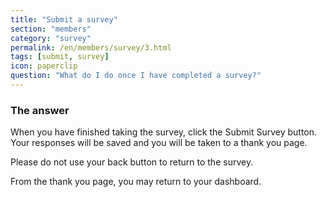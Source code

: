 ```yaml
---
title: "Submit a survey"
section: "members"
category: "survey"
permalink: /en/members/survey/3.html
tags: [submit, survey]
icon: paperclip
question: "What do I do once I have completed a survey?"
---
```


### <i class="pe-anchor pe-fw"></i> The answer

When you have finished taking the survey, click the Submit Survey button. Your responses will be saved and you will be taken to a thank you page.

Please do not use your back button to return to the survey.

From the thank you page, you may return to your dashboard.

